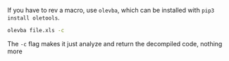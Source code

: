 If you have to rev a macro, use `olevba`, which can be installed with `pip3 install oletools`.
```sh
olevba file.xls -c
```
The `-c` flag makes it just analyze and return the decompiled code, nothing more